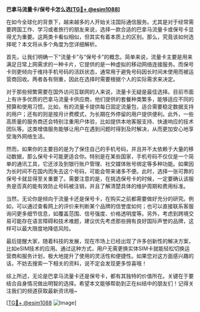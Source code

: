 **巴拿马流量卡/保号卡怎么选[[TG💪+ @esim1088](https://t.me/s/esim1088)]**

在如今全球化的背景下，越来越多的人开始关注国际通信服务。尤其是对于经常需要跨国工作、学习或者旅行的朋友来说，选择一款合适的巴拿马流量卡或保号卡显得尤为重要。这两类卡看似相似，但其实有着本质上的区别。那么，究竟该如何选择呢？本文将从多个角度为您详细解析。

首先，让我们明确一下“流量卡”与“保号卡”的概念。简单来说，流量卡主要是用来满足日常上网需求的一种卡片，它提供的是一种虚拟的移动网络连接服务。而保号卡则更倾向于维持手机号码的活跃状态，通常用于避免号码因长时间未使用而被运营商回收。两者各有侧重，因此在选择时需要根据个人的实际需求来决定。

对于那些频繁需要在国外访问互联网的人来说，流量卡无疑是最佳选择。目前市面上有许多优质的巴拿马流量卡供应商，他们提供的套餐种类繁多，能够适应不同的预算和使用习惯。比如，有的流量卡提供每日固定流量包，适合需要稳定数据支持的用户；还有的则是按月计费模式，为长期在外停留的用户提供便利。此外，一些高质量的服务商还会特别注重用户体验，比如提供本地客服支持、快速响应的技术团队等。这类增值服务能够让用户在遇到问题时得到及时解决，从而更加安心地享受海外网络生活。

然而，如果你的主要目的是为了保住自己的手机号码，并且并不太依赖于大量的移动数据，那么保号卡可能更适合你。特别是在某些国家，手机号码不仅仅是一个简单的通讯工具，它还涉及到银行账户管理、社交媒体账号绑定等多种功能。如果因为长时间不在国内而失去这个号码，可能会带来诸多不便。此时，选择一张可靠的保号卡就显得至关重要了。需要注意的是，在挑选保号卡的时候，一定要确认该服务是否真的能有效防止号码被注销，并且了解清楚具体的维护周期和费用标准。

当然，无论你是倾向于流量卡还是保号卡，在购买之前都需要做好充分的研究。例如，可以通过查看网上的评价来判断某个品牌的信誉度如何；也可以直接联系客服询问更多细节信息，如覆盖范围、信号强度、价格透明度等。另外，考虑到跨境交易可能存在语言障碍和技术难题，建议优先考虑那些拥有良好国际声誉的品牌，这样可以最大限度地降低风险。

最后提醒大家，随着科技的发展，现在市场上已经出现了许多创新性的解决方案，比如eSIM技术的应用。通过这种方式，用户无需更换实体SIM卡就能轻松切换运营商和服务计划，极大地提升了使用的灵活性和便捷性。如果您对这方面感兴趣的话，不妨去搜索一下相关的资料，说不定会发现更多惊喜哦！

综上所述，无论是巴拿马流量卡还是保号卡，都有其独特的价值所在。关键在于要结合自身情况做出明智的选择。希望本文能够帮助到正在纠结中的朋友们！记得关注我们的频道获取最新资讯哦~ 

[[TG💪+ @esim1088](https://t.me/s/esim1088) ![Image](https://i.postimg.cc/4NQfJmqS/Snipaste-2025-05-13-00-14-12.png)]